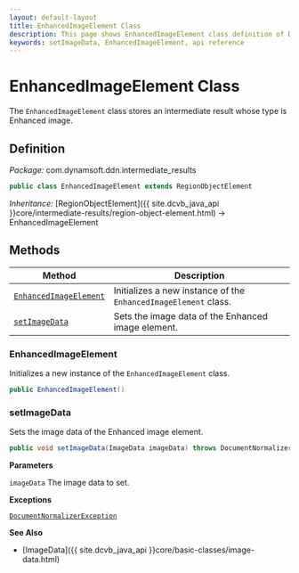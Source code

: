 ```yaml
---
layout: default-layout
title: EnhancedImageElement Class
description: This page shows EnhancedImageElement class definition of Dynamsoft Document Normalizer SDK Java Edition.
keywords: setImageData, EnhancedImageElement, api reference
---
```


# EnhancedImageElement Class

The `EnhancedImageElement` class stores an intermediate result whose type is Enhanced image.

## Definition

*Package:* com.dynamsoft.ddn.intermediate_results

```java
public class EnhancedImageElement extends RegionObjectElement
```

*Inheritance:* [RegionObjectElement]({{ site.dcvb_java_api }}core/intermediate-results/region-object-element.html) -> EnhancedImageElement

## Methods

| Method | Description |
|--------|-------------|
| [`EnhancedImageElement`](#enhancedimageelement) | Initializes a new instance of the `EnhancedImageElement` class. |
| [`setImageData`](#setimagedata) | Sets the image data of the Enhanced image element. |

### EnhancedImageElement

Initializes a new instance of the `EnhancedImageElement` class.

```java
public EnhancedImageElement()
```

### setImageData

Sets the image data of the Enhanced image element.

```java
public void setImageData(ImageData imageData) throws DocumentNormalizerException
```

**Parameters**

`imageData`  The image data to set.

**Exceptions**

[`DocumentNormalizerException`](document-normalizer-exception.html)

**See Also**

* [ImageData]({{ site.dcvb_java_api }}core/basic-classes/image-data.html)

